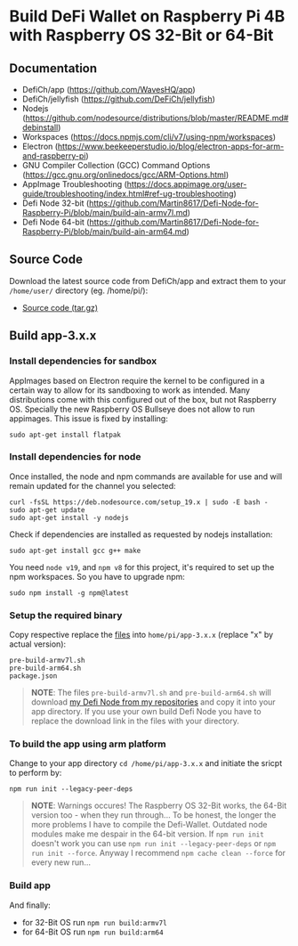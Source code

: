 # Build DeFi Wallet on Raspberry Pi 4B with Raspberry OS 32-Bit or 64-Bit


## Documentation
- DefiCh/app (https://github.com/WavesHQ/app)
- DefiCh/jellyfish (https://github.com/DeFiCh/jellyfish)
- Nodejs (https://github.com/nodesource/distributions/blob/master/README.md#debinstall)
- Workspaces (https://docs.npmjs.com/cli/v7/using-npm/workspaces)
- Electron (https://www.beekeeperstudio.io/blog/electron-apps-for-arm-and-raspberry-pi)
- GNU Compiler Collection (GCC) Command Options (https://gcc.gnu.org/onlinedocs/gcc/ARM-Options.html)
- AppImage Troubleshooting (https://docs.appimage.org/user-guide/troubleshooting/index.html#ref-ug-troubleshooting)
- Defi Node 32-bit (https://github.com/Martin8617/Defi-Node-for-Raspberry-Pi/blob/main/build-ain-armv7l.md)
- Defi Node 64-bit (https://github.com/Martin8617/Defi-Node-for-Raspberry-Pi/blob/main/build-ain-arm64.md)

## Source Code
Download the latest source code from DefiCh/app and extract them to your `/home/user/` directory (eg. /home/pi/):
- [Source code (tar.gz)](https://github.com/WavesHQ/app/releases)


## Build app-3.x.x

### Install dependencies for sandbox
AppImages based on Electron require the kernel to be configured in a certain way to allow for its sandboxing to work as intended. Many distributions come with this configured out of the box, but not Raspberry OS. Specially the new Raspberry OS Bullseye does not allow to run appimages. This issue is fixed by installing:
```
sudo apt-get install flatpak
```

### Install dependencies for node
Once installed, the node and npm commands are available for use and will remain updated for the channel you selected:
```
curl -fsSL https://deb.nodesource.com/setup_19.x | sudo -E bash -
sudo apt-get update
sudo apt-get install -y nodejs
```
Check if dependencies are installed as requested by nodejs installation:
```
sudo apt-get install gcc g++ make
```
You need `node v19`, and `npm v8` for this project, it's required to set up the npm workspaces. So you have to upgrade npm:
```
sudo npm install -g npm@latest
```

### Setup the required binary
Copy respective replace the [files](https://github.com/Martin8617/Defi-Wallet-for-Raspberry-Pi/tree/main/files) into `home/pi/app-3.x.x` (replace "x" by actual version):
```
pre-build-armv7l.sh
pre-build-arm64.sh
package.json
```
> **NOTE**: The files `pre-build-armv7l.sh` and `pre-build-arm64.sh` will download [my Defi Node from my repositories](https://github.com/Martin8617/Defi-Node-for-Raspberry-Pi/releases) and copy it into your app directory. If you use your own build Defi Node you have to replace the download link in the files with your directory.


### To build the app using arm platform
Change to your app directory `cd /home/pi/app-3.x.x` and initiate the sricpt to perform by:
```
npm run init --legacy-peer-deps
```

> **NOTE**: Warnings occures! The Raspberry OS 32-Bit works, the 64-Bit version too - when they run through... To be honest, the longer the more problems I have to compile the Defi-Wallet. Outdated node modules make me despair in the 64-bit version. If `npm run init` doesn't work you can use `npm run init --legacy-peer-deps` or `npm run init --force`. Anyway I recommend `npm cache clean --force` for every new run...


### Build app
And finally:
- for 32-Bit OS run `npm run build:armv7l`
- for 64-Bit OS run `npm run build:arm64`
